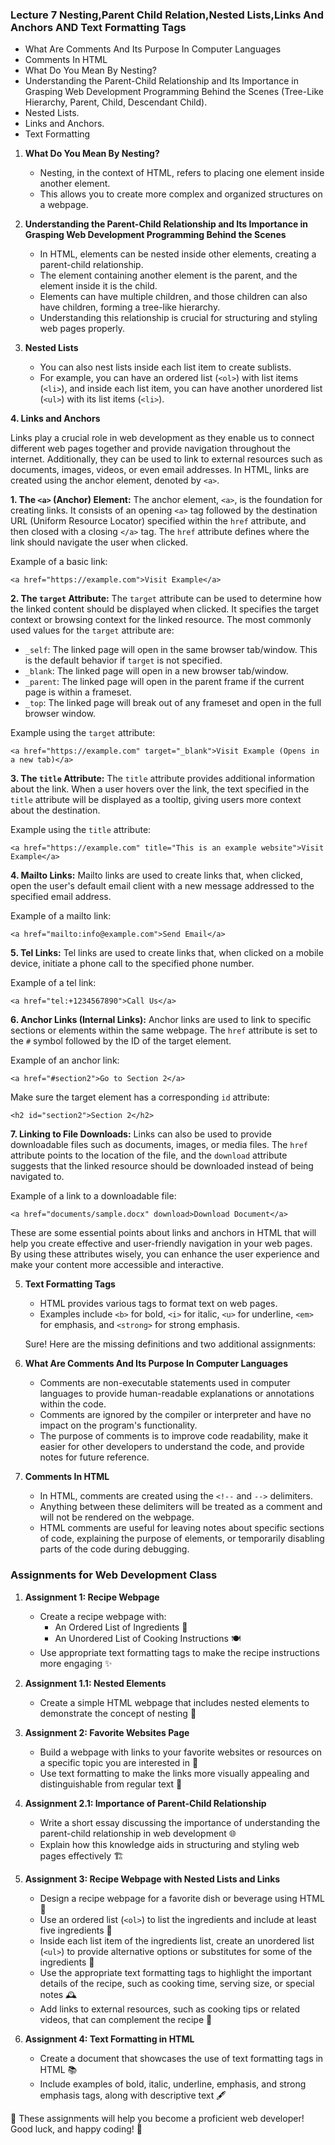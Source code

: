 ### Lecture 7 Nesting,Parent Child Relation,Nested Lists,Links And Anchors AND Text Formatting Tags

- What Are Comments And Its Purpose In Computer Languages
- Comments In HTML
- What Do You Mean By Nesting?
- Understanding the Parent-Child Relationship and Its Importance in Grasping Web Development Programming Behind the Scenes (Tree-Like Hierarchy, Parent, Child, Descendant Child).
- Nested Lists.
- Links and Anchors.
- Text Formatting

1. **What Do You Mean By Nesting?**

   - Nesting, in the context of HTML, refers to placing one element inside another element.
   - This allows you to create more complex and organized structures on a webpage.

2. **Understanding the Parent-Child Relationship and Its Importance in Grasping Web Development Programming Behind the Scenes**

   - In HTML, elements can be nested inside other elements, creating a parent-child relationship.
   - The element containing another element is the parent, and the element inside it is the child.
   - Elements can have multiple children, and those children can also have children, forming a tree-like hierarchy.
   - Understanding this relationship is crucial for structuring and styling web pages properly.

3. **Nested Lists**

   - You can also nest lists inside each list item to create sublists.
   - For example, you can have an ordered list (`<ol>`) with list items (`<li>`), and inside each list item, you can have another unordered list (`<ul>`) with its list items (`<li>`).

**4. Links and Anchors**

Links play a crucial role in web development as they enable us to connect different web pages together and provide navigation throughout the internet. Additionally, they can be used to link to external resources such as documents, images, videos, or even email addresses. In HTML, links are created using the anchor element, denoted by `<a>`.

**1. The `<a>` (Anchor) Element:**
The anchor element, `<a>`, is the foundation for creating links. It consists of an opening `<a>` tag followed by the destination URL (Uniform Resource Locator) specified within the `href` attribute, and then closed with a closing `</a>` tag. The `href` attribute defines where the link should navigate the user when clicked.

Example of a basic link:

```
<a href="https://example.com">Visit Example</a>
```

**2. The `target` Attribute:**
The `target` attribute can be used to determine how the linked content should be displayed when clicked. It specifies the target context or browsing context for the linked resource. The most commonly used values for the `target` attribute are:

- `_self`: The linked page will open in the same browser tab/window. This is the default behavior if `target` is not specified.
- `_blank`: The linked page will open in a new browser tab/window.
- `_parent`: The linked page will open in the parent frame if the current page is within a frameset.
- `_top`: The linked page will break out of any frameset and open in the full browser window.

Example using the `target` attribute:

```
<a href="https://example.com" target="_blank">Visit Example (Opens in a new tab)</a>
```

**3. The `title` Attribute:**
The `title` attribute provides additional information about the link. When a user hovers over the link, the text specified in the `title` attribute will be displayed as a tooltip, giving users more context about the destination.

Example using the `title` attribute:

```
<a href="https://example.com" title="This is an example website">Visit Example</a>
```

**4. Mailto Links:**
Mailto links are used to create links that, when clicked, open the user's default email client with a new message addressed to the specified email address.

Example of a mailto link:

```
<a href="mailto:info@example.com">Send Email</a>
```

**5. Tel Links:**
Tel links are used to create links that, when clicked on a mobile device, initiate a phone call to the specified phone number.

Example of a tel link:

```
<a href="tel:+1234567890">Call Us</a>
```

**6. Anchor Links (Internal Links):**
Anchor links are used to link to specific sections or elements within the same webpage. The `href` attribute is set to the `#` symbol followed by the ID of the target element.

Example of an anchor link:

```
<a href="#section2">Go to Section 2</a>
```

Make sure the target element has a corresponding `id` attribute:

```
<h2 id="section2">Section 2</h2>
```

**7. Linking to File Downloads:**
Links can also be used to provide downloadable files such as documents, images, or media files. The `href` attribute points to the location of the file, and the `download` attribute suggests that the linked resource should be downloaded instead of being navigated to.

Example of a link to a downloadable file:

```
<a href="documents/sample.docx" download>Download Document</a>
```

These are some essential points about links and anchors in HTML that will help you create effective and user-friendly navigation in your web pages. By using these attributes wisely, you can enhance the user experience and make your content more accessible and interactive.

5. **Text Formatting Tags**

   - HTML provides various tags to format text on web pages.
   - Examples include `<b>` for bold, `<i>` for italic, `<u>` for underline, `<em>` for emphasis, and `<strong>` for strong emphasis.

   Sure! Here are the missing definitions and two additional assignments:

6. **What Are Comments And Its Purpose In Computer Languages**

   - Comments are non-executable statements used in computer languages to provide human-readable explanations or annotations within the code.
   - Comments are ignored by the compiler or interpreter and have no impact on the program's functionality.
   - The purpose of comments is to improve code readability, make it easier for other developers to understand the code, and provide notes for future reference.

7. **Comments In HTML**

   - In HTML, comments are created using the `<!--` and `-->` delimiters.
   - Anything between these delimiters will be treated as a comment and will not be rendered on the webpage.
   - HTML comments are useful for leaving notes about specific sections of code, explaining the purpose of elements, or temporarily disabling parts of the code during debugging.

### Assignments for Web Development Class

1. **Assignment 1: Recipe Webpage**

   - Create a recipe webpage with:
     - An Ordered List of Ingredients 📜
     - An Unordered List of Cooking Instructions 🍽️
   - Use appropriate text formatting tags to make the recipe instructions more engaging ✨

1. **Assignment 1.1: Nested Elements**

   - Create a simple HTML webpage that includes nested elements to demonstrate the concept of nesting 🌿

1. **Assignment 2: Favorite Websites Page**

   - Build a webpage with links to your favorite websites or resources on a specific topic you are interested in 🤩
   - Use text formatting to make the links more visually appealing and distinguishable from regular text 🔗

1. **Assignment 2.1: Importance of Parent-Child Relationship**

   - Write a short essay discussing the importance of understanding the parent-child relationship in web development 🌐
   - Explain how this knowledge aids in structuring and styling web pages effectively 🏗️

1. **Assignment 3: Recipe Webpage with Nested Lists and Links**

   - Design a recipe webpage for a favorite dish or beverage using HTML 📜
   - Use an ordered list (`<ol>`) to list the ingredients and include at least five ingredients 🥕
   - Inside each list item of the ingredients list, create an unordered list (`<ul>`) to provide alternative options or substitutes for some of the ingredients 🍅
   - Use the appropriate text formatting tags to highlight the important details of the recipe, such as cooking time, serving size, or special notes 🕰️
   - Add links to external resources, such as cooking tips or related videos, that can complement the recipe 🎥

1. **Assignment 4: Text Formatting in HTML**

   - Create a document that showcases the use of text formatting tags in HTML 📚
   - Include examples of bold, italic, underline, emphasis, and strong emphasis tags, along with descriptive text 🖋️

🎯 These assignments will help you become a proficient web developer! Good luck, and happy coding! 🚀
